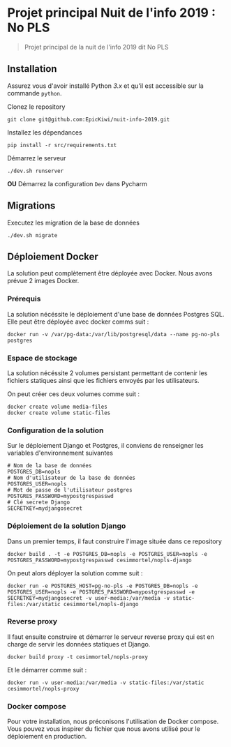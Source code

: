 # Projet principal Nuit de l'info 2019 : No PLS

> Projet principal de la nuit de l'info 2019 dit No PLS

## Installation

Assurez vous d'avoir installé Python *3.x* et qu'il est accessible sur la commande `python`.

Clonez le repository

```
git clone git@github.com:EpicKiwi/nuit-info-2019.git
```

Installez les dépendances

```
pip install -r src/requirements.txt
```

Démarrez le serveur

```
./dev.sh runserver
```

**OU** Démarrez la configuration `Dev` dans Pycharm

## Migrations

Executez les migration de la base de données

```
./dev.sh migrate
```

## Déploiement Docker

La solution peut complètement être déployée avec Docker. Nous avons prévue 2 images Docker.

### Prérequis

La solution nécéssite le déploiement d'une base de données Postgres SQL. Elle peut être déployée avec docker comms suit :

```
docker run -v /var/pg-data:/var/lib/postgresql/data --name pg-no-pls postgres
```

### Espace de stockage

La solution nécéssite 2 volumes persistant permettant de contenir les fichiers statiques ainsi que les fichiers envoyés par les utilisateurs.

On peut créer ces deux volumes comme suit :

```
docker create volume media-files
docker create volume static-files
```

### Configuration de la solution

Sur le déploiement Django et Postgres, il conviens de renseigner les variables d'environnement suivantes

```
# Nom de la base de données
POSTGRES_DB=nopls
# Nom d'utilisateur de la base de données
POSTGRES_USER=nopls
# Mot de passe de l'utilisateur postgres
POSTGRES_PASSWORD=mypostgrespasswd
# Clé secrete Django
SECRETKEY=mydjangosecret
```

### Déploiement de la solution Django

Dans un premier temps, il faut construire l'image située dans ce repository

```
docker build . -t -e POSTGRES_DB=nopls -e POSTGRES_USER=nopls -e POSTGRES_PASSWORD=mypostgrespasswd cesimmortel/nopls-django
```

On peut alors déployer la solution comme suit :

```
docker run -e POSTGRES_HOST=pg-no-pls -e POSTGRES_DB=nopls -e POSTGRES_USER=nopls -e POSTGRES_PASSWORD=mypostgrespasswd -e SECRETKEY=mydjangosecret -v user-media:/var/media -v static-files:/var/static cesimmortel/nopls-django
```

### Reverse proxy

Il faut ensuite construire et démarrer le serveur reverse proxy qui est en charge de servir les données statiques et Django.

```
docker build proxy -t cesimmortel/nopls-proxy
```

Et le démarrer comme suit :

```
docker run -v user-media:/var/media -v static-files:/var/static cesimmortel/nopls-proxy
```

### Docker compose

Pour votre installation, nous préconisons l'utilisation de Docker compose. Vous pouvez vous inspirer du fichier que nous avons utilisé pour le déploiement en production.
